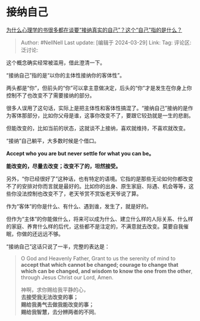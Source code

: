 # 接纳自己
[为什么心理学的书很多都在谈要“接纳真实的自己”？这个“自己”指的是什么？](https://www.zhihu.com/question/547646536/answer/2640483284)

> Author: #NellNell
> Last update: [编辑于 2024-03-29]
> Link:
> Tag:
> 评论区:
> 泛讨论:

这个概念确实经常被滥用，借此澄清一下。

“接纳自己”指的是“以你的主体性接纳你的客体性”。

两头都是“你”，但前头的“你”可以拿主意做决定，后头的“你”才是发生在你身上你控制不了也改变不了需要接纳的部分。

很多人误用了这句话，实际上是把主体性和客体性搞混了。“接纳自己”接纳的是作为客体那部分，比如你父母是谁，这事你改变不了，要跟它较劲就是一生的悲剧。

但能改变的，比如当前的状态，这就谈不上接纳，喜欢就维持，不喜欢就改变。

“接纳”自己躺平，大多数时候是个借口。

**Accept who you are but never settle for what you can be。**

**能改变的，尽量去改变；改变不了的，坦然接受。**

另外，“你已经很好了”这种话，也有特定的语境。它指的是那些无论如何你都改变不了的安排对你而言就是最好的。比如你的出身、原生家庭、际遇、机会等等，这些你没法控制也改变不了，老天爷赏不赏饭老天爷说了算。

作为“客体”的你是什么、有什么、遇到谁，发生了，就是好的。

但作为“主体”的你能做什么，将来可以成为什么、建立什么样的人际关系、什么样的家庭、养育什么样的后代，这些都不是注定的，不满意就去改变。莫要自我催眠，你做的还远远不够。

“接纳自己”这话只说了一半，完整的表达是：

> O God and Heavenly Father, Grant to us the serenity of mind to **accept that which cannot be changed; courage to change that which can be changed, and wisdom to know the one from the other**, through Jesus Christ our Lord, Amen.  
>   
> 神啊，求你赐给我平静的心，  
> **去接受我无法改变的事；**  
> **赐给我勇气去做我能改变的事；**  
> **赐给我智慧，去分辨两者的不同**。
